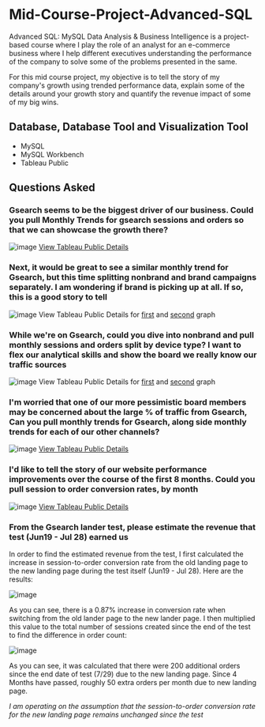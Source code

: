 # Mid-Course-Project-Advanced-SQL
Advanced SQL: MySQL Data Analysis & Business Intelligence is a project-based course where I play the role of an analyst for an e-commerce business where I help different executives understanding the performance of the company to solve some of the problems presented in the same. 

For this mid course project, my objective is to tell the story of my company's growth using trended performance data, explain some of the details around your growth story and quantify the revenue impact of some of my big wins.

## Database, Database Tool and Visualization Tool
- MySQL
- MySQL Workbench
- Tableau Public

## Questions Asked
### Gsearch seems to be the biggest driver of our business. Could you pull Monthly Trends for gsearch sessions and orders so that we can showcase the growth there?
![image](https://user-images.githubusercontent.com/113234853/194018302-e8151306-5311-48f3-ae12-809df7bdbd55.png)
[View Tableau Public Details](https://public.tableau.com/app/profile/jun.keat/viz/AdvancedSQLProjectQn1/Chart1)

### Next, it would be great to see a similar monthly trend for Gsearch, but this time splitting nonbrand and brand campaigns separately. I am wondering if brand is picking up at all. If so, this is a good story to tell
![image](https://user-images.githubusercontent.com/113234853/194021082-5c8e0af5-43c5-4f16-8e98-0ee3432c6028.png)
View Tableau Public Details for [first](https://public.tableau.com/app/profile/jun.keat/viz/AdvancedSQLProjectQn2/Chart2_1) and [second](https://public.tableau.com/app/profile/jun.keat/viz/AdvancedSQLProjectQn2_2/Chart2_2) graph

### While we're on Gsearch, could you dive into nonbrand and pull monthly sessions and orders split by device type? I want to flex our analytical skills and show the board we really know our traffic sources
![image](https://user-images.githubusercontent.com/113234853/194022929-57b3ba21-96af-4788-98e0-2f3062da9863.png)
View Tableau Public Details for [first](https://public.tableau.com/app/profile/jun.keat/viz/AdvancedSQLProjectQn3_1/Chart3_1) and [second](https://public.tableau.com/app/profile/jun.keat/viz/AdvancedSQLProjectQn3_2/Chart3_2) graph

### I'm worried that one of our more pessimistic board members may be concerned about the large % of traffic from Gsearch, Can you pull monthly trends for Gsearch, along side monthly trends for each of our other channels?
![image](https://user-images.githubusercontent.com/113234853/194024012-08b2a1be-5c1f-423c-a94f-cd2578f7687c.png)
[View Tableau Public Details](https://public.tableau.com/app/profile/jun.keat/viz/AdvancedSQLProjectQn4/Chart4)

### I'd like to tell the story of our website performance improvements over the course of the first 8 months. Could you pull session to order conversion rates, by month
![image](https://user-images.githubusercontent.com/113234853/194024991-6ff300cb-6bf2-47a1-8770-d5024973a6a7.png)
[View Tableau Public Details](https://public.tableau.com/app/profile/jun.keat/viz/AdvancedSQLProjectQn5/Chart5)

### From the Gsearch lander test, please estimate the revenue that test (Jun19 - Jul 28) earned us
In order to find the estimated revenue from the test, I first calculated the increase in session-to-order conversion rate from the old landing page to the new landing page during the test itself (Jun19 - Jul 28). Here are the results:

![image](https://user-images.githubusercontent.com/113234853/194029079-0fa119d7-8e4c-42f0-b2fc-f979f6a6d95f.png)

As you can see, there is a 0.87% increase in conversion rate when switching from the old lander page to the new lander page. I then multiplied this value to the total number of sessions created since the end of the test to find the difference in order count:

![image](https://user-images.githubusercontent.com/113234853/194029901-1048a634-787a-442b-b45f-e80597158b3e.png)

As you can see, it was calculated that there were 200 additional orders since the end date of test (7/29) due to the new landing page. Since 4 Months have passed, roughly 50 extra orders per month due to new landing page.

*I am operating on the assumption that the session-to-order conversion rate for the new landing page remains unchanged since the test* 
